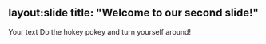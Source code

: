 layout:slide
title: "Welcome to our second slide!"
---
Your text
Do the hokey pokey and turn yourself around!
